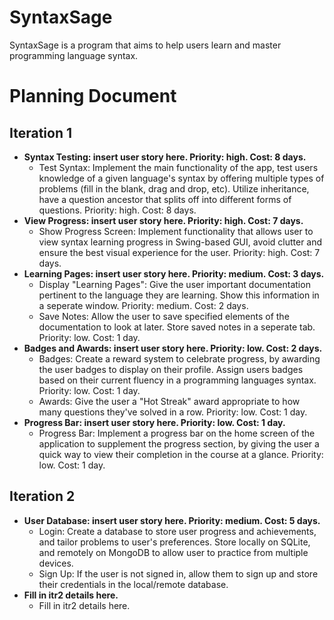 # SyntaxSage
SyntaxSage is a program that aims to help users learn and master programming language syntax.

# Planning Document

## Iteration 1
- **Syntax Testing: insert user story here. Priority: high. Cost: 8 days.**
  - Test Syntax: Implement the main functionality of the app, test users knowledge of a given language's syntax by offering multiple types of problems (fill in the blank, drag and drop, etc). Utilize inheritance, have a question ancestor that splits off into different forms of questions. Priority: high. Cost: 8 days.
- **View Progress: insert user story here. Priority: high. Cost: 7 days.**
  - Show Progress Screen: Implement functionality that allows user to view syntax learning progress in Swing-based GUI, avoid clutter and ensure the best visual experience for the user. Priority: high. Cost: 7 days.
- **Learning Pages: insert user story here. Priority: medium. Cost: 3 days.**
  - Display "Learning Pages": Give the user important documentation pertinent to the language they are learning. Show this information in a seperate window. Priority: medium. Cost: 2 days.
  - Save Notes: Allow the user to save specified elements of the documentation to look at later. Store saved notes in a seperate tab. Priority: low. Cost: 1 day.
- **Badges and Awards: insert user story here. Priority: low. Cost: 2 days.**
  - Badges: Create a reward system to celebrate progress, by awarding the user badges to display on their profile. Assign users badges based on their current fluency in a programming languages syntax. Priority: low. Cost: 1 day.
  - Awards: Give the user a "Hot Streak" award appropriate to how many questions they've solved in a row. Priority: low. Cost: 1 day.
- **Progress Bar: insert user story here. Priority: low. Cost: 1 day.**
  - Progress Bar: Implement a progress bar on the home screen of the application to supplement the progress section, by giving the user a quick way to view their completion in the course at a glance. Priority: low. Cost: 1 day.

## Iteration 2
- **User Database: insert user story here. Priority: medium. Cost: 5 days.**
  - Login: Create a database to store user progress and achievements, and tailor problems to user's preferences. Store locally on SQLite, and remotely on MongoDB to allow user to practice from multiple devices.
  - Sign Up: If the user is not signed in, allow them to sign up and store their credentials in the local/remote database.
- **Fill in itr2 details here.**
  - Fill in itr2 details here.

